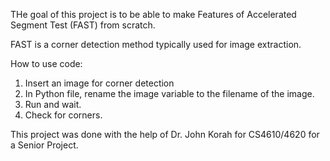THe goal of this project is to be able to make Features of Accelerated Segment Test (FAST) from scratch.

FAST is a corner detection method typically used for image extraction.

How to use code:
1. Insert an image for corner detection
2. In Python file, rename the image variable to the filename of the image.
3. Run and wait.
4. Check for corners.

This project was done with the help of Dr. John Korah for CS4610/4620 for a Senior Project.
